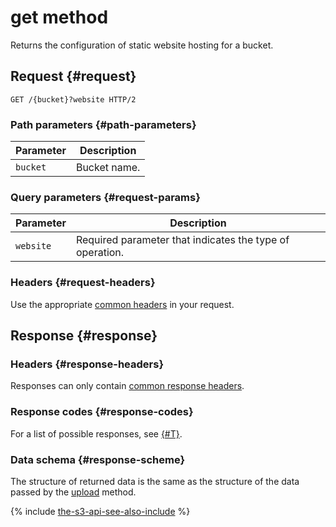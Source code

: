 # get method

Returns the configuration of static website hosting for a bucket.


## Request {#request}

```http
GET /{bucket}?website HTTP/2
```

### Path parameters {#path-parameters}

Parameter | Description
----- | -----
`bucket` | Bucket name.


### Query parameters {#request-params}

Parameter | Description
----- | -----
`website` | Required parameter that indicates the type of operation.


### Headers {#request-headers}

Use the appropriate [common headers](../common-request-headers.md) in your request.


## Response {#response}

### Headers {#response-headers}

Responses can only contain [common response headers](../common-response-headers.md).

### Response codes {#response-codes}

For a list of possible responses, see [{#T}](../response-codes.md).

### Data schema {#response-scheme}

The structure of returned data is the same as the structure of the data passed by the [upload](upload.md) method.

{% include [the-s3-api-see-also-include](../../../../_includes/storage/the-s3-api-see-also-include.md) %}